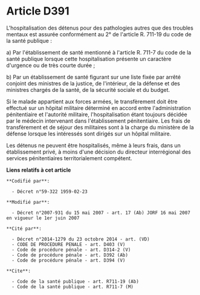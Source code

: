 # Article D391

L'hospitalisation des détenus pour des pathologies autres que des troubles mentaux est assurée conformément au 2° de
l'article R. 711-19 du code de la santé publique :

a) Par l'établissement de santé mentionné à l'article R. 711-7 du code de la santé publique lorsque cette hospitalisation
présente un caractère d'urgence ou de très courte durée ;

b) Par un établissement de santé figurant sur une liste fixée par arrêté conjoint des ministres de la justice, de
l'intérieur, de la défense et des ministres chargés de la santé, de la sécurité sociale et du budget.

Si le malade appartient aux forces armées, le transfèrement doit être effectué sur un hôpital militaire déterminé en accord
entre l'administration pénitentiaire et l'autorité militaire, l'hospitalisation étant toujours décidée par le médecin
intervenant dans l'établissement pénitentiaire. Les frais de transfèrement et de séjour des militaires sont à la charge du
ministère de la défense lorsque les intéressés sont dirigés sur un hôpital militaire.

Les détenus ne peuvent être hospitalisés, même à leurs frais, dans un établissement privé, à moins d'une décision du
directeur interrégional des services pénitentiaires territorialement compétent.

**Liens relatifs à cet article**

	**Codifié par**:

	  - Décret n°59-322 1959-02-23

	**Modifié par**:

	  - Décret n°2007-931 du 15 mai 2007 - art. 17 (Ab) JORF 16 mai 2007 en vigueur le 1er juin 2007

	**Cité par**:

	  - Décret n°2014-1279 du 23 octobre 2014 - art. (VD)
	  - CODE DE PROCEDURE PENALE - art. D403 (V)
	  - Code de procédure pénale - art. D314-2 (V)
	  - Code de procédure pénale - art. D392 (Ab)
	  - Code de procédure pénale - art. D394 (V)

	**Cite**:

	  - Code de la santé publique - art. R711-19 (Ab)
	  - Code de la santé publique - art. R711-7 (M)
